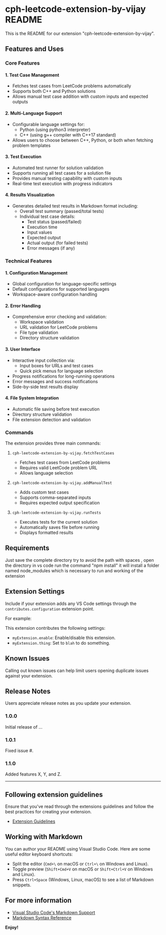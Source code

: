 # cph-leetcode-extension-by-vijay README

This is the README for our extension "cph-leetcode-extension-by-vijay". 

## Features and Uses

### Core Features

#### 1. Test Case Management
- Fetches test cases from LeetCode problems automatically
- Supports both C++ and Python solutions
- Allows manual test case addition with custom inputs and expected outputs

#### 2. Multi-Language Support
- Configurable language settings for:
  - Python (using python3 interpreter)
  - C++ (using g++ compiler with C++17 standard)
- Allows users to choose between C++, Python, or both when fetching problem templates

#### 3. Test Execution
- Automated test runner for solution validation
- Supports running all test cases for a solution file
- Provides manual testing capability with custom inputs
- Real-time test execution with progress indicators

#### 4. Results Visualization
- Generates detailed test results in Markdown format including:
  - Overall test summary (passed/total tests)
  - Individual test case details:
    - Test status (passed/failed)
    - Execution time
    - Input values
    - Expected output
    - Actual output (for failed tests)
    - Error messages (if any)

### Technical Features

#### 1. Configuration Management
- Global configuration for language-specific settings
- Default configurations for supported languages
- Workspace-aware configuration handling

#### 2. Error Handling
- Comprehensive error checking and validation:
  - Workspace validation
  - URL validation for LeetCode problems
  - File type validation
  - Directory structure validation

#### 3. User Interface
- Interactive input collection via:
  - Input boxes for URLs and test cases
  - Quick pick menus for language selection
- Progress notifications for long-running operations
- Error messages and success notifications
- Side-by-side test results display

#### 4. File System Integration
- Automatic file saving before test execution
- Directory structure validation
- File extension detection and validation

### Commands

The extension provides three main commands:

1. `cph-leetcode-extension-by-vijay.fetchTestCases`
   - Fetches test cases from LeetCode problems
   - Requires valid LeetCode problem URL
   - Allows language selection

2. `cph-leetcode-extension-by-vijay.addManualTest`
   - Adds custom test cases
   - Supports comma-separated inputs
   - Requires expected output specification

3. `cph-leetcode-extension-by-vijay.runTests`
   - Executes tests for the current solution
   - Automatically saves file before running
   - Displays formatted results
## Requirements

Just save the complete directory try to avoid the path with spaces , open the directory in vs code run the command "npm install" it will install a folder named node_modules which is necessary to run and working of the extension

## Extension Settings

Include if your extension adds any VS Code settings through the `contributes.configuration` extension point.

For example:

This extension contributes the following settings:

* `myExtension.enable`: Enable/disable this extension.
* `myExtension.thing`: Set to `blah` to do something.

## Known Issues

Calling out known issues can help limit users opening duplicate issues against your extension.

## Release Notes

Users appreciate release notes as you update your extension.

### 1.0.0

Initial release of ...

### 1.0.1

Fixed issue #.

### 1.1.0

Added features X, Y, and Z.

---

## Following extension guidelines

Ensure that you've read through the extensions guidelines and follow the best practices for creating your extension.

* [Extension Guidelines](https://code.visualstudio.com/api/references/extension-guidelines)

## Working with Markdown

You can author your README using Visual Studio Code. Here are some useful editor keyboard shortcuts:

* Split the editor (`Cmd+\` on macOS or `Ctrl+\` on Windows and Linux).
* Toggle preview (`Shift+Cmd+V` on macOS or `Shift+Ctrl+V` on Windows and Linux).
* Press `Ctrl+Space` (Windows, Linux, macOS) to see a list of Markdown snippets.

## For more information

* [Visual Studio Code's Markdown Support](http://code.visualstudio.com/docs/languages/markdown)
* [Markdown Syntax Reference](https://help.github.com/articles/markdown-basics/)

**Enjoy!**
